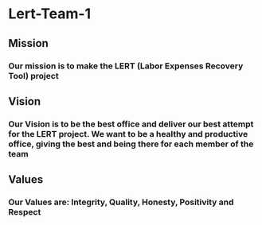 # Lert-Team-1
## Mission
### Our mission is to make the LERT (Labor Expenses Recovery Tool) project
## Vision
### Our Vision is to be the best office and deliver our best attempt for the LERT project. We want to be a healthy and productive office, giving the best and being there for each member of the team 
## Values
### Our Values are: Integrity, Quality, Honesty, Positivity and Respect
